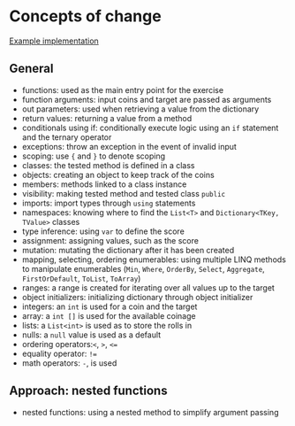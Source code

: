 # Concepts of change

[Example implementation](https://github.com/exercism/csharp/blob/master/exercises/change/Example.cs)

## General

- functions: used as the main entry point for the exercise
- function arguments: input coins and target are passed as arguments
- out parameters: used when retrieving a value from the dictionary
- return values: returning a value from a method
- conditionals using if: conditionally execute logic using an `if` statement and the ternary operator
- exceptions: throw an exception in the event of invalid input
- scoping: use `{` and `}` to denote scoping
- classes: the tested method is defined in a class
- objects: creating an object to keep track of the coins
- members: methods linked to a class instance
- visibility: making tested method and tested class `public`
- imports: import types through `using` statements
- namespaces: knowing where to find the `List<T>` and `Dictionary<TKey, TValue>` classes
- type inference: using `var` to define the score
- assignment: assigning values, such as the score
- mutation: mutating the dictionary after it has been created
- mapping, selecting, ordering enumerables: using multiple LINQ methods to manipulate enumerables (`Min`, `Where`, `OrderBy`, `Select`, `Aggregate`, `FirstOrDefault`, `ToList`, `ToArray`)
- ranges: a range is created for iterating over all values up to the target
- object initializers: initializing dictionary through object initializer
- integers: an `int` is used for a coin and the target
- array: a `int []` is used for the available coinage
- lists: a `List<int>` is used as to store the rolls in
- nulls: a `null` value is used as a default
- ordering operators:`<`, `>`, `<=`
- equality operator: `!=`
- math operators: `-`, is used

## Approach: nested functions

- nested functions: using a nested method to simplify argument passing
